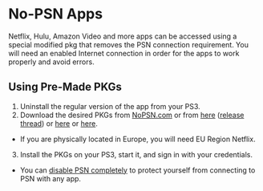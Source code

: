 # No-PSN Apps


Netflix, Hulu, Amazon Video and more apps can be accessed using a special modified pkg that removes the PSN connection requirement. You will need an enabled Internet connection in order for the apps to work properly and avoid errors.

## Using Pre-Made PKGs

1. Uninstall the regular version of the app from your PS3.
2. Download the desired PKGs from [NoPSN.com](http://nopsn.com/pkg/ps3/) or from [here](https://mega.nz/#F!ZHxwSBQA!6Cxdr6bohOXAYhN0IQBgZg) ([release thread](http://www.psx-place.com/threads/collection-of-apps-patched-for-nopsn-access-quick-download-list.14565/)) or [here](http://www.nextgenupdate.com/forums/ps3-mods-cheats/873234-ps3-nopsn-streaming-multimedia-app-package-collection.html) or [here](https://www.dropbox.com/sh/7cm7o6uh5yafs0e/AABMCQkNzar6WI5xnf9jMdLma?dl=0).
 * If you are physically located in Europe, you will need EU Region Netflix. 
3. Install the PKGs on your PS3, start it, and sign in with your credentials.

* You can [disable PSN completely](https://www.reddit.com/r/ps3homebrew/wiki/np_environment) to protect yourself from connecting to PSN with any app.